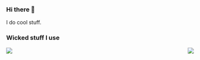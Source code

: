 ### Hi there 👋
I do cool stuff.

### Wicked stuff I use
<img align="left" src="https://github-readme-stats.vercel.app/api/top-langs/?username=DJOetzi&theme=hacker"/>
<img align="right" src="https://github-readme-stats.vercel.app/api?username=DJOetzi"/>


<!--
**Progame03/Progame03** is a ✨ _special_ ✨ repository because its `README.md` (this file) appears on your GitHub profile.

Here are some ideas to get you started:

- 🔭 I’m currently working on ...
- 🌱 I’m currently learning ...
- 👯 I’m looking to collaborate on ...
- 🤔 I’m looking for help with ...
- 💬 Ask me about ...
- 📫 How to reach me: ...
- 😄 Pronouns: ...
- ⚡ Fun fact: ...
-->
